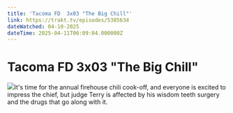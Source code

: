 ```yaml
---
title: 'Tacoma FD  3x03 "The Big Chill"' 
link: https://trakt.tv/episodes/5385634
dateWatched: 04-10-2025
dateTime: 2025-04-11T06:09:04.000000Z
---
```

# Tacoma FD  3x03 "The Big Chill"

![](https://walter-r2.trakt.tv/images/episodes/005/385/634/screenshots/thumb/8447b4b991.jpg)It's time for the annual firehouse chili cook-off, and everyone is excited to impress the chief, but judge Terry is affected by his wisdom teeth surgery and the drugs that go along with it.